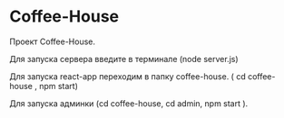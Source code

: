 # Coffee-House


Проект Coffee-House. 

Для запуска сервера введите в терминале (node server.js)

Для запуска react-app переходим в папку coffee-house. ( cd coffee-house , npm start)

Для запуска админки (cd coffee-house, cd admin, npm start ).
